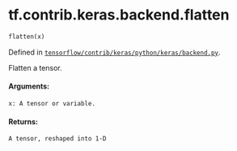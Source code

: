 <div itemscope itemtype="http://developers.google.com/ReferenceObject">
<meta itemprop="name" content="tf.contrib.keras.backend.flatten" />
</div>

# tf.contrib.keras.backend.flatten

``` python
flatten(x)
```



Defined in [`tensorflow/contrib/keras/python/keras/backend.py`](https://www.tensorflow.org/code/tensorflow/contrib/keras/python/keras/backend.py).

Flatten a tensor.

#### Arguments:

    x: A tensor or variable.


#### Returns:

    A tensor, reshaped into 1-D